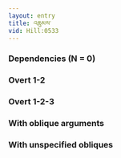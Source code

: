 ```yaml
---
layout: entry
title: འཆུམས་
vid: Hill:0533
---
```

### Dependencies (N = 0)


### Overt 1-2


### Overt 1-2-3


### With oblique arguments


### With unspecified obliques
